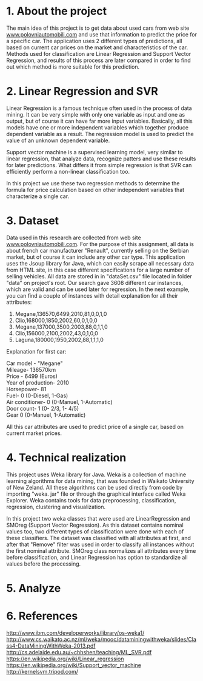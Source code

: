 <h1> 1. About the project </h1>

The main idea of this project is to get data about used cars from web site www.polovniautomobili.com and use that information to predict the price for a specific car. The application uses 2 different types of predictions, all based on current car prices on the market and characteristics of the car. Methods used for classification are Linear Regression and Support Vector Regression, and results of this process are later compared in order to find out which method is more suitable for this prediction.

<h1> 2. Linear Regression and SVR </h1>

Linear Regression is a famous technique often used in the process of data mining. It can be very simple with only one variable as input and one as output, but of course it can have far more input variables. Basically, all this models have one or more independent variables which together produce dependent variable as a result. The regression model is used to predict the value of an unknown dependent variable.

Support vector machine is a supervised learning model, very similar to linear regression, that analyze data, recognize patters and use these results for later predictions. What differs it from simple regression is that SVR can efficiently perform a non-linear classification too.   

In this project we use these two regression methods to determine the formula for price calculation based on other independent variables that characterize a single car.   

<h1> 3. Dataset </h1>

Data used in this research are collected from web site www.polovniautomobili.com. For the purpose of this assignment, all data is about french car manufacturer "Renault", currently selling on the Serbian market, but of course it can include any other car type. This application uses the Jsoup library for Java, which can easily scrape all necessary data from HTML site, in this case different specifications for a large number of selling vehicles. All data are stored in in "dataSet.csv" file located in folder "data" on project's root. Our search gave 3608 different car instances, which are valid and can be used later for regression. In the next example, you can find a couple of instances with detail explanation for all their attributes:

1. Megane,136570,6499,2010,81,0,0,1,0
2. Clio,168000,1850,2002,60,0,1,0,0
3. Megane,137000,3500,2003,88,0,1,1,0
4. Clio,156000,2100,2002,43,0,1,0,0
5. Laguna,180000,1950,2002,88,1,1,1,0

Explanation for first car:

Car model - "Megane" <br>
Mileage- 136570km <br>
Price - 6499 (Euros) <br>
Year of production- 2010 <br>
Horsepower- 81 <br>
Fuel- 0 (0-Diesel, 1-Gas) <br>
Air conditioner- 0 (0-Manuel, 1-Automatic) <br>
Door count- 1 (0- 2/3, 1- 4/5) <br>
Gear 0 (0-Manuel, 1-Automatic) <br>

All this car attributes are used to predict price of a single car, based on current market prices.

<h1> 4. Technical realization </h1>

This project uses Weka library for Java. Weka is a collection of machine learning algorithms for data mining, that was founded in Waikato University of New Zeland. All these algorithms can be used directly from code by importing "weka. jar" file or through the graphical interface called Weka Explorer. Weka contains tools for data preprocessing, classification, regression, clustering and visualization.

In this project two weka classes that were used are LinearRegression and SMOreg (Support Vector Regression). As this dataset contains nominal values too, two different types of classification were done with each of these classifiers. The dataset was classified with all attributes at first, and after that "Remove" filter was used in order to classify all instances without the first nominal attribute. SMOreg class normalizes all attributes every time before classification, and Linear Regression has option to standardize all values before the processing.


<h1> 5. Analyze </h1>

<h1> 6. References </h1>

http://www.ibm.com/developerworks/library/os-weka1/
http://www.cs.waikato.ac.nz/ml/weka/mooc/dataminingwithweka/slides/Class4-DataMiningWithWeka-2013.pdf
http://cs.adelaide.edu.au/~chhshen/teaching/ML_SVR.pdf
https://en.wikipedia.org/wiki/Linear_regression
https://en.wikipedia.org/wiki/Support_vector_machine
http://kernelsvm.tripod.com/



